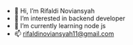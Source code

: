 - 👋 Hi, I’m Rifaldi Noviansyah
- 👀 I’m interested in backend developer
- 🌱 I’m currently learning node js
- 📫 rifaldinoviansyah11@gmail.com

<!---
RifaldiNoviansyah/RifaldiNoviansyah is a ✨ special ✨ repository because its `README.md` (this file) appears on your GitHub profile.
You can click the Preview link to take a look at your changes.
--->
